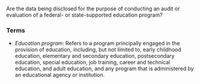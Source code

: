 Are the data being disclosed for the purpose of conducting an audit or evaluation of a federal- or state-supported education program?

### Terms
* *Education program*: Refers to a program principally engaged in the provision of education, including, but not limited to, early childhood education, elementary and secondary education, postsecondary education, special education, job training, career and technical education, and adult education, and any program that is administered by an educational agency or institution.
